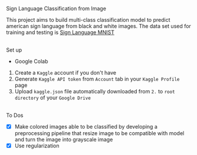 Sign Language Classification from Image

This project aims to build multi-class classification model to predict american sign language from black and white images. The data set used for training and testing is [Sign Language MNIST](https://www.kaggle.com/datamunge/sign-language-mnist)
<br/><br/>

Set up 
- Google Colab
1. Create a `Kaggle` account if you don't have
2. Generate `Kaggle API token` from `Account` tab in your `Kaggle Profile` page
3. Upload `kaggle.json` file automatically downloaded from `2.` to `root directory` of your `Google Drive`
<br/><br/>

To Dos

- [x] Make colored images able to be classified by developing a preprocessing pipeline that resize image to be compatible with model and turn the image into grayscale image
- [x] Use regularization

